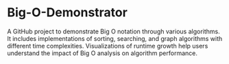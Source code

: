 # Big-O-Demonstrator
A GitHub project to demonstrate Big O notation through various algorithms. It includes implementations of sorting, searching, and graph algorithms with different time complexities. Visualizations of runtime growth help users understand the impact of Big O analysis on algorithm performance.
